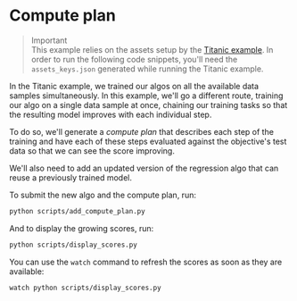 # Compute plan

> Important  
> This example relies on the assets setup by the [Titanic example](../titanic/README.md). In order to run the following 
code snippets, you'll need the `assets_keys.json` generated while running the Titanic example. 

In the Titanic example, we trained our algos on all the available data samples simultaneously. In this example, we'll 
go a different route, training our algo on a single data sample at once, chaining our training tasks so that the 
resulting model improves with each individual step.

To do so, we'll generate a *compute plan* that describes each step of the training and have each of these steps 
evaluated against the objective's test data so that we can see the score improving. 

We'll also need to add an updated version of the regression algo that can reuse a previously trained model.

To submit the new algo and the compute plan, run:
```sh
python scripts/add_compute_plan.py
```

And to display the growing scores, run:
```sh
python scripts/display_scores.py
```

You can use the `watch` command to refresh the scores as soon as they are available:
```sh
watch python scripts/display_scores.py
```

